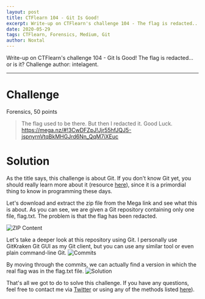 ```yaml
---
layout: post
title: CTFlearn 104 - Git Is Good!
excerpt: Write-up on CTFlearn's challenge 104 - The flag is redacted... or is it?
date: 2020-05-29
tags: CTFlearn, Forensics, Medium, Git
author: Noxtal
---
```


 Write-up on CTFlearn's challenge 104 - Git Is Good! The flag is redacted... or is it?
 Challenge author: intelagent.

-----

# Challenge
Forensics, 50 points
> The flag used to be there. But then I redacted it. Good Luck. https://mega.nz/#!3CwDFZpJ!Jjr55hfJQJ5-jspnyrnVtqBkMHGJrd6Nn_QqM7iXEuc

# Solution
As the title says, this challenge is about Git. If you don't know Git yet, you should really learn more about it (resource [here](https://hackernoon.com/understanding-git-fcffd87c15a3)), since it is a primordial thing to know in programming these days.

Let's download and extract the zip file from the Mega link and see what this is about.
As you can see, we are given a Git repository containing only one file, flag.txt. The problem is that the flag has been redacted.

![ZIP Content](https://i.imgur.com/nQyFcyf.png)

Let's take a deeper look at this repository using Git. I personally use GitKraken Git GUI as my Git client, but you can use any similar tool or even plain command-line Git.
![Commits](https://i.imgur.com/MLWFEcg.png)

By moving through the commits, we can actually find a version in which the real flag was in the flag.txt file.
![Solution](https://i.imgur.com/YFhk7za.png)

That's all we got to do to solve this challenge. If you have any questions, feel free to contact me via [Twitter](https://twitter.com/noxtal_) or using any of the methods listed [here](https://writeups.noxtal.com/#/pages/about)).